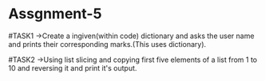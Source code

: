 # Assgnment-5

#TASK1
->Create a ingiven(within code) dictionary and asks the user name and prints their corresponding marks.(This uses dictionary).

#TASK2
->Using list slicing and copying first five elements of a list from 1 to 10 and reversing it and print it's output.
